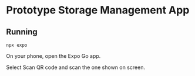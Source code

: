# Prototype Storage Management App

## Running

```npx expo```

On your phone, open the Expo Go app.

Select Scan QR code and scan the one shown on screen.




